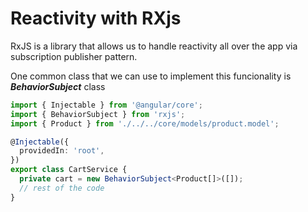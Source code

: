 # Reactivity with RXjs

RxJS is a library that allows us to handle reactivity all over the app via subscription publisher pattern.

One common class that we can use to implement this funcionality is _**BehaviorSubject**_ class

```typescript
import { Injectable } from '@angular/core';
import { BehaviorSubject } from 'rxjs'; 
import { Product } from './../../core/models/product.model';

@Injectable({
  providedIn: 'root',
})
export class CartService {
  private cart = new BehaviorSubject<Product[]>([]);
  // rest of the code
}
```



